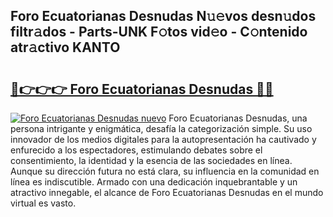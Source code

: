 ## Foro Ecuatorianas Desnudas N𝚞𝚎vos desn𝚞dos filtr𝚊dos - Parts-UNK F𝚘tos vid𝚎o - C𝚘ntenido atr𝚊ctivo KANTO

# <h2><a href="http://mb12oac.tromn.icu/?c=Foro+Ecuatorianas+Desnudas">🔗👉👉👉 Foro Ecuatorianas Desnudas 🔗🔗</a></h2>

[![Foro Ecuatorianas Desnudas nuevo](https://i.imgur.com/pEAQMta.gif)](http://mb12oac.tromn.icu/?c=Foro+Ecuatorianas+Desnudas)
Foro Ecuatorianas Desnudas, una persona intrigante y enigmática, desafía la categorización simple. Su uso innovador de los medios digitales para la autopresentación ha cautivado y enfurecido a los espectadores, estimulando debates sobre el consentimiento, la identidad y la esencia de las sociedades en línea. Aunque su dirección futura no está clara, su influencia en la comunidad en línea es indiscutible. Armado con una dedicación inquebrantable y un atractivo innegable, el alcance de Foro Ecuatorianas Desnudas en el mundo virtual es vasto.
